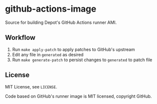 # github-actions-image

Source for building Depot's GitHub Actions runner AMI.

## Workflow

1. Run `make apply-patch` to apply patches to GitHub's upstream
2. Edit any file in `generated` as desired
3. Run `make generate-patch` to persist changes to `generated` to patch file

## License

MIT License, see `LICENSE`.

Code based on GitHub's runner image is MIT licensed, copyright GitHub.
